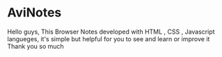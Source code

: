 # AviNotes
Hello guys,
This Browser Notes developed with HTML , CSS , Javascript langueges, it's simple but helpful for you to see and learn or improve it
Thank you so much 
